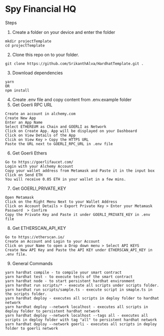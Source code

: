 # Spy Financial HQ

Steps

1. Create a folder on your device and enter the folder
```
mkdir projectTemplate
cd projectTemplate
```
2. Clone this repo on to your folder.
```
git clone https://github.com/SrikanthAlva/HardhatTemplate.git .
```
3. Download dependencies
```
yarn 
OR
npm install
```
4. Create .env file and copy content from .env.example folder
5. Get Goerli RPC URL
```
Create an account in alchemy.com
Create New App
Enter an App Name
Select ETHEREUM as Chain and GOERLI as Network
Click on Create App. App will be displayed on your Dashboard
Click on View Details of the App
Clcik on View Key > Copy the HTTPS URL
Paste the URL next to GOERLI_RPC_URL in .env file 
```
6. Get Goerli Ethers
```
Go to https://goerlifaucet.com/
Login with your Alchemy Account
Copy your wallet address from Metamask and Paste it in the input box
Click on Send ETH
You will receive 0.05 ETH in your wallet in a few mins.
```
7. Get GOERLI_PRIVATE_KEY
```
Open Metamask
Click on the Right Menu Next to your Wallet Address
Click on Account Details > Export Private Key > Enter your Metamask Password  > Confirm
Copy the Private Key and Paste it under GOERLI_PRIVATE_KEY in .env file
```
8. Get ETHERSCAN_API_KEY
```
Go to https://etherscan.io/
Create an Account and Login to your Account
Click on your Name to open a Drop down menu > Select API KEYS
Create New API Key and Paste the API KEY under ETHERSCAN_API_KEY in .env file.
```
9. General Commands
```
yarn hardhat compile - to compile your smart contract
yarn hardhat test - to execute tests of the smart contract
yarn hardhat node - to start persistent hardhat environment 
yarn hardhat run scripts/* - execute all scripts under scripts folder.
yarn hardhat run scripts/sample.ts - execute script in smaple.ts in the scripts folder.
yarn hardhat deploy - executes all scripts in deploy folder to hardhat network
yarn hardhat deploy --network localhost - executes all scripts in deploy folder to persistent hardhat network
yarn hardhat deploy --network localhost --tags all - executes all scripts in deploy folder with tag "all" to persistent hardhat network
yarn hardhat deploy --network goerli - executes all scripts in deploy folder to goerli network
```



